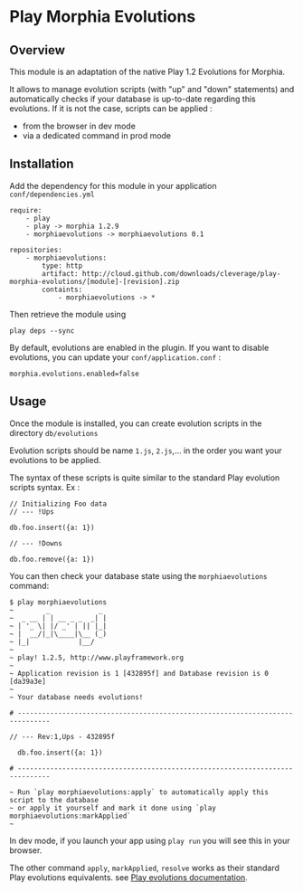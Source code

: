 # Play Morphia Evolutions

## Overview
This module is an adaptation of the native Play 1.2 Evolutions for Morphia.

It allows to manage evolution scripts (with "up" and "down" statements) and automatically checks if your database is up-to-date regarding this evolutions. If it is not the case, scripts can be applied :

- from the browser in dev mode
- via a dedicated command in prod mode

## Installation

Add the dependency for this module in your application `conf/dependencies.yml`

	require:
	    - play
	    - play -> morphia 1.2.9
	    - morphiaevolutions -> morphiaevolutions 0.1
	
	repositories:
	    - morphiaevolutions:
	        type: http
	        artifact: http://cloud.github.com/downloads/cleverage/play-morphia-evolutions/[module]-[revision].zip
	        containts:
	            - morphiaevolutions -> *
  
Then retrieve the module using

	play deps --sync

By default, evolutions are enabled in the plugin. If you want to disable evolutions, you can update your `conf/application.conf` :

	morphia.evolutions.enabled=false
	
## Usage

Once the module is installed, you can create evolution scripts in the directory `db/evolutions`

Evolution scripts should be name `1.js`, `2.js`,… in the order you want your evolutions to be applied.

The syntax of these scripts is quite similar to the standard Play evolution scripts syntax. Ex : 

	// Initializing Foo data
	// --- !Ups
	
	db.foo.insert({a: 1})
	
	// --- !Downs
	
	db.foo.remove({a: 1})	
	
You can then check your database state using the `morphiaevolutions` command:

	$ play morphiaevolutions
	~        _            _ 
	~  _ __ | | __ _ _  _| |
	~ | '_ \| |/ _' | || |_|
	~ |  __/|_|\____|\__ (_)
	~ |_|            |__/   
	~
	~ play! 1.2.5, http://www.playframework.org
	~
	~ Application revision is 1 [432895f] and Database revision is 0 [da39a3e]
	~
	~ Your database needs evolutions!
	
	# ------------------------------------------------------------------------------
	
	// --- Rev:1,Ups - 432895f
	
	  db.foo.insert({a: 1})
	
	# ------------------------------------------------------------------------------
	
	~ Run `play morphiaevolutions:apply` to automatically apply this script to the database
	~ or apply it yourself and mark it done using `play morphiaevolutions:markApplied`
	~
	
In dev mode, if you launch your app using `play run` you will see this in your browser.

The other command `apply`, `markApplied`, `resolve` works as their standard Play evolutions equivalents. see [Play evolutions documentation](http://www.playframework.org/documentation/1.2.5/evolutions).
